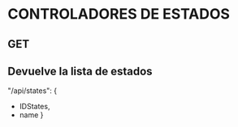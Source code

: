 # CONTROLADORES DE ESTADOS

## GET

## Devuelve la lista de estados

"/api/states": {
- IDStates,
- name 
}